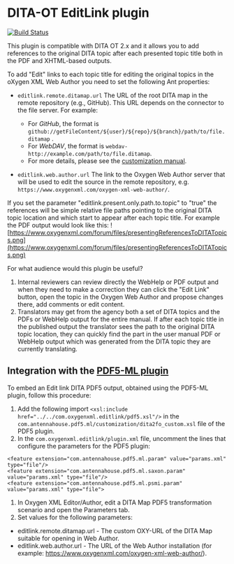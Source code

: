 # DITA-OT EditLink plugin

[![Build Status](https://travis-ci.org/jason-fox/com.oxygenxml.editlink.svg?branch=master)](https://travis-ci.org/jason-fox/com.oxygenxml.editlink)

This plugin is compatible with DITA OT 2.x and it allows you to add references to the original DITA topic after each presented topic title both in the PDF and XHTML-based outputs.

To add "Edit" links to each topic title for editing the original topics in the oXygen XML Web Author you need to set the following Ant properties:

* `editlink.remote.ditamap.url` The URL of the root DITA map in the remote repository (e.g., GitHub). This URL depends on the connector to the file server. For example:
  * For *GitHub*, the format is `github://getFileContent/${user}/${repo}/${branch}/path/to/file.ditamap` .
  * For *WebDAV*, the format is `webdav-http://example.com/path/to/file.ditamap`.
  * For more details, please see the [customization manual](https://www.oxygenxml.com/doc/ug-waCustom/topics/webauthor-integrate-embedded-launch.html).

* `editlink.web.author.url` The link to the Oxygen Web Author server that will be used to edit the source in the remote repository, e.g. `https://www.oxygenxml.com/oxygen-xml-web-author/`.

If you set the parameter "editlink.present.only.path.to.topic" to "true" the references will be simple relative file paths pointing to the original DITA topic location and which start to appear after each topic title.
For example the PDF output would look like this:
![https://www.oxygenxml.com/forum/files/presentingReferencesToDITATopics.png](https://www.oxygenxml.com/forum/files/presentingReferencesToDITATopics.png)

For what audience would this plugin be useful?

1) Internal reviewers can review directly the WebHelp or PDF output and when they need to make a correction they can click the "Edit Link" button, open the topic in the Oxygen Web Author and propose changes there, add comments or edit content.
2) Translators may get from the agency both a set of DITA topics and the PDFs or WebHelp output for the entire manual. If after each topic title in the published output the translator sees the path to the original DITA topic location, they can quickly find the part in the user manual PDF or WebHelp output which was generated from the DITA topic they are currently translating.
 
## Integration with the [PDF5-ML plugin](https://github.com/AntennaHouse/pdf5-ml)

To embed an Edit link DITA PDF5 output, obtained using the PDF5-ML plugin, follow this procedure:

1. Add the following import `<xsl:include href="../../com.oxygenxml.editlink/pdf5.xsl"/>` in the `com.antennahouse.pdf5.ml/customization/dita2fo_custom.xsl` file of the PDF5 plugin.
1. In the `com.oxygenxml.editlink/plugin.xml` file, uncomment the lines that configure the parameters for the PDF5 plugin: 

```
<feature extension="com.antennahouse.pdf5.ml.param" value="params.xml" type="file"/>
<feature extension="com.antennahouse.pdf5.ml.saxon.param" value="params.xml" type="file"/>
<feature extension="com.antennahouse.pdf5.ml.psmi.param" value="params.xml" type="file">
```
1. In Oxygen XML Editor/Author, edit a DITA Map PDF5 transformation scenario and open the Parameters tab. 
1. Set values for the following parameters: 
 - editlink.remote.ditamap.url - The custom OXY-URL of the DITA Map suitable for opening in Web Author.
 - editlink.web.author.url - The URL of the Web Author installation (for example: https://www.oxygenxml.com/oxygen-xml-web-author/).
